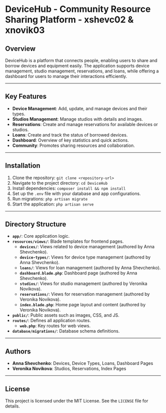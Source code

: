 # DeviceHub - Community Resource Sharing Platform - xshevc02 & xnovik03

## Overview
DeviceHub is a platform that connects people, enabling users to share and borrow devices and equipment easily. The application supports device management, studio management, reservations, and loans, while offering a dashboard for users to manage their interactions efficiently.

---

## Key Features
- **Device Management**: Add, update, and manage devices and their types.
- **Studios Management**: Manage studios with details and images.
- **Reservations**: Create and manage reservations for available devices or studios.
- **Loans**: Create and track the status of borrowed devices.
- **Dashboard**: Overview of key statistics and quick actions.
- **Community**: Promotes sharing resources and collaboration.

---

## Installation
1. Clone the repository: `git clone <repository-url>`
2. Navigate to the project directory: `cd DeviceHub`
3. Install dependencies: `composer install && npm install`
4. Set up the `.env` file with your database and app configurations.
5. Run migrations: `php artisan migrate`
6. Start the application: `php artisan serve`

---

## Directory Structure

- **`app/`**: Core application logic.
- **`resources/views/`**: Blade templates for frontend pages.
  - **`devices/`**: Views related to device management (authored by Anna Shevchenko).
  - **`device-types/`**: Views for device type management (authored by Anna Shevchenko).
  - **`loans/`**: Views for loan management (authored by Anna Shevchenko).
  - **`dashboard.blade.php`**: Dashboard page (authored by Anna Shevchenko).
  - **`studios/`**: Views for studio management (authored by Veronika Novikova).
  - **`reservations/`**: Views for reservation management (authored by Veronika Novikova).
  - **`index.blade.php`**: Home page layout and content (authored by Veronika Novikova).
- **`public/`**: Public assets such as images, CSS, and JS.
- **`routes/`**: Defines all application routes.
  - **`web.php`**: Key routes for web views.
- **`database/migrations/`**: Database schema definitions.

---

## Authors
- **Anna Shevchenko**: Devices, Device Types, Loans, Dashboard Pages
- **Veronika Novikova**: Studios, Reservations, Index Pages

---

## License
This project is licensed under the MIT License. See the `LICENSE` file for details.
